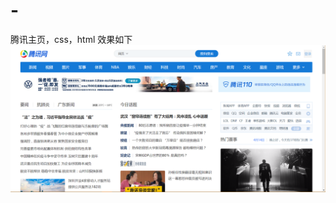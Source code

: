 # -
腾讯主页，css，html
效果如下
![image](https://github.com/1925501097/-/blob/master/%E5%BE%AE%E4%BF%A1%E6%88%AA%E5%9B%BE.png)

